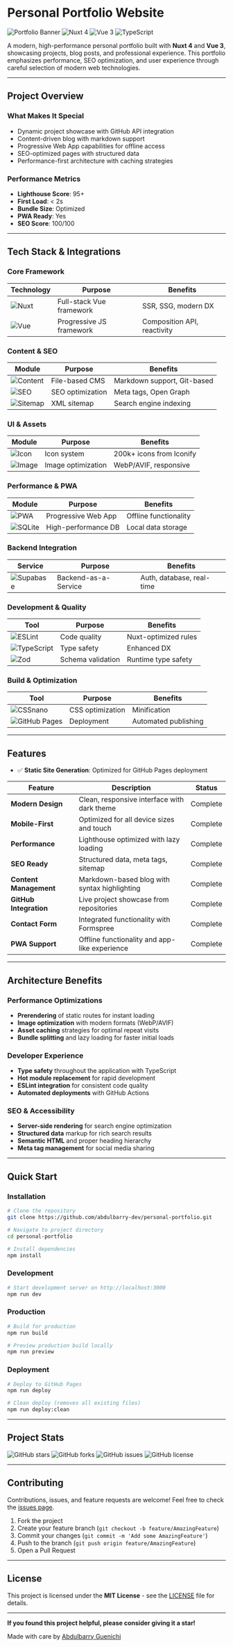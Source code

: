 # Personal Portfolio Website

![Portfolio Banner](https://img.shields.io/badge/Portfolio-Live-brightgreen?style=for-the-badge&logo=vercel)
![Nuxt 4](https://img.shields.io/badge/Nuxt-4.0-00DC82?style=for-the-badge&logo=nuxt.js)
![Vue 3](https://img.shields.io/badge/Vue-3.5-4FC08D?style=for-the-badge&logo=vue.js)
![TypeScript](https://img.shields.io/badge/TypeScript-5.8-3178C6?style=for-the-badge&logo=typescript)

A modern, high-performance personal portfolio built with **Nuxt 4** and **Vue 3**, showcasing projects, blog posts, and professional experience. This portfolio emphasizes performance, SEO optimization, and user experience through careful selection of modern web technologies.

---

## Project Overview

### What Makes It Special

- Dynamic project showcase with GitHub API integration
- Content-driven blog with markdown support
- Progressive Web App capabilities for offline access
- SEO-optimized pages with structured data
- Performance-first architecture with caching strategies

### Performance Metrics

- **Lighthouse Score**: 95+
- **First Load**: < 2s
- **Bundle Size**: Optimized
- **PWA Ready**: Yes
- **SEO Score**: 100/100

---

## Tech Stack & Integrations

### Core Framework

| Technology | Purpose | Benefits |
|------------|---------|----------|
| ![Nuxt](https://img.shields.io/badge/-Nuxt%204-00DC82?logo=nuxt.js&logoColor=white) | Full-stack Vue framework | SSR, SSG, modern DX |
| ![Vue](https://img.shields.io/badge/-Vue%203-4FC08D?logo=vue.js&logoColor=white) | Progressive JS framework | Composition API, reactivity |

### Content & SEO

| Module | Purpose | Benefits |
|--------|---------|----------|
| ![Content](https://img.shields.io/badge/-@nuxt/content-00DC82?logo=nuxt.js&logoColor=white) | File-based CMS | Markdown support, Git-based |
| ![SEO](https://img.shields.io/badge/-@nuxtjs/seo-FF6B6B?logo=google&logoColor=white) | SEO optimization | Meta tags, Open Graph |
| ![Sitemap](https://img.shields.io/badge/-@nuxtjs/sitemap-4ECDC4?logo=sitemap&logoColor=white) | XML sitemap | Search engine indexing |

### UI & Assets

| Module | Purpose | Benefits |
|--------|---------|----------|
| ![Icon](https://img.shields.io/badge/-@nuxt/icon-FFD93D?logo=iconify&logoColor=black) | Icon system | 200k+ icons from Iconify |
| ![Image](https://img.shields.io/badge/-@nuxt/image-6BCF7F?logo=image&logoColor=white) | Image optimization | WebP/AVIF, responsive |

### Performance & PWA

| Module | Purpose | Benefits |
|--------|---------|----------|
| ![PWA](https://img.shields.io/badge/-@vite--pwa/nuxt-A78BFA?logo=pwa&logoColor=white) | Progressive Web App | Offline functionality |
| ![SQLite](https://img.shields.io/badge/-better--sqlite3-003B57?logo=sqlite&logoColor=white) | High-performance DB | Local data storage |

### Backend Integration

| Service | Purpose | Benefits |
|---------|---------|----------|
| ![Supabase](https://img.shields.io/badge/-Supabase-3ECF8E?logo=supabase&logoColor=white) | Backend-as-a-Service | Auth, database, real-time |

### Development & Quality

| Tool | Purpose | Benefits |
|------|---------|----------|
| ![ESLint](https://img.shields.io/badge/-@nuxt/eslint-4B32C3?logo=eslint&logoColor=white) | Code quality | Nuxt-optimized rules |
| ![TypeScript](https://img.shields.io/badge/-TypeScript-3178C6?logo=typescript&logoColor=white) | Type safety | Enhanced DX |
| ![Zod](https://img.shields.io/badge/-Zod-3E67B1?logo=zod&logoColor=white) | Schema validation | Runtime type safety |

### Build & Optimization

| Tool | Purpose | Benefits |
|------|---------|----------|
| ![CSSnano](https://img.shields.io/badge/-cssnano-FF6B6B?logo=css3&logoColor=white) | CSS optimization | Minification |
| ![GitHub Pages](https://img.shields.io/badge/-gh--pages-181717?logo=github&logoColor=white) | Deployment | Automated publishing |

---

## Features

- ✅ **Static Site Generation**: Optimized for GitHub Pages deployment

| Feature | Description | Status |
|---------|-------------|--------|
| **Modern Design** | Clean, responsive interface with dark theme | Complete |
| **Mobile-First** | Optimized for all device sizes and touch | Complete |
| **Performance** | Lighthouse optimized with lazy loading | Complete |
| **SEO Ready** | Structured data, meta tags, sitemap | Complete |
| **Content Management** | Markdown-based blog with syntax highlighting | Complete |
| **GitHub Integration** | Live project showcase from repositories | Complete |
| **Contact Form** | Integrated functionality with Formspree | Complete |
| **PWA Support** | Offline functionality and app-like experience | Complete |

---

## Architecture Benefits

### Performance Optimizations

- **Prerendering** of static routes for instant loading
- **Image optimization** with modern formats (WebP/AVIF)
- **Asset caching** strategies for optimal repeat visits
- **Bundle splitting** and lazy loading for faster initial loads

### Developer Experience

- **Type safety** throughout the application with TypeScript
- **Hot module replacement** for rapid development
- **ESLint integration** for consistent code quality
- **Automated deployments** with GitHub Actions

### SEO & Accessibility

- **Server-side rendering** for search engine optimization
- **Structured data** markup for rich search results
- **Semantic HTML** and proper heading hierarchy
- **Meta tag management** for social media sharing

---

## Quick Start

### Installation

```bash
# Clone the repository
git clone https://github.com/abdulbarry-dev/personal-portfolio.git

# Navigate to project directory
cd personal-portfolio

# Install dependencies
npm install
```

### Development

```bash
# Start development server on http://localhost:3000
npm run dev
```

### Production

```bash
# Build for production
npm run build

# Preview production build locally
npm run preview
```

### Deployment

```bash
# Deploy to GitHub Pages
npm run deploy

# Clean deploy (removes all existing files)
npm run deploy:clean
```

---

## Project Stats

![GitHub stars](https://img.shields.io/github/stars/abdulbarry-dev/personal-portfolio?style=social)
![GitHub forks](https://img.shields.io/github/forks/abdulbarry-dev/personal-portfolio?style=social)
![GitHub issues](https://img.shields.io/github/issues/abdulbarry-dev/personal-portfolio)
![GitHub license](https://img.shields.io/github/license/abdulbarry-dev/personal-portfolio)

---

## Contributing

Contributions, issues, and feature requests are welcome! Feel free to check the [issues page](https://github.com/abdulbarry-dev/personal-portfolio/issues).

1. Fork the project
2. Create your feature branch (`git checkout -b feature/AmazingFeature`)
3. Commit your changes (`git commit -m 'Add some AmazingFeature'`)
4. Push to the branch (`git push origin feature/AmazingFeature`)
5. Open a Pull Request

---

## License

This project is licensed under the **MIT License** - see the [LICENSE](LICENSE) file for details.

---

**If you found this project helpful, please consider giving it a star!**

Made with care by [Abdulbarry Guenichi](https://github.com/abdulbarry-dev)
